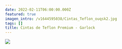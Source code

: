 ```yaml
---
date: 2022-02-11T06:00:00.000Z
featured: true
imagen_intro: /v1644595038/Cintas_Teflon_ouqsk2.jpg
tags: []
title: Cintas de Teflon Premium - Garlock
---
```

![](https://res.cloudinary.com/novatec/v1644595038/Cintas_Teflon_ouqsk2.jpg)